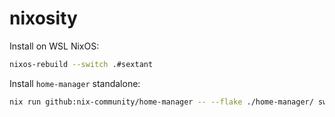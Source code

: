 # nixosity

Install on WSL NixOS:

```sh 
nixos-rebuild --switch .#sextant
``````

Install `home-manager` standalone:

```sh 
nix run github:nix-community/home-manager -- --flake ./home-manager/ switch
```
